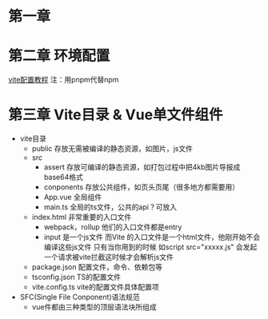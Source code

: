 <!-- 本教程学习参考来自@小满zs -->
# 第一章
# 第二章 环境配置
[vite配置教程](https://blog.csdn.net/qq1195566313/article/details/122769982)
注：用pnpm代替npm
# 第三章 Vite目录 & Vue单文件组件
- vite目录
    - public 存放无需被编译的静态资源，如图片，js文件
    - src
        - assert 存放可编译的静态资源，如打包过程中把4kb图片导报成base64格式
        - conponents 存放公共组件，如页头页尾（很多地方都需要用）
        - App.vue 全局组件
        - main.ts 全局的ts文件，公共的api？可放入
    - index.html 非常重要的入口文件
        -  webpack，rollup 他们的入口文件都是entry
        - input 是一个js文件 而Vite 的入口文件是一个html文件，他刚开始不会编译这些js文件 只有当你用到的时候 如script src="xxxxx.js" 会发起一个请求被vite拦截这时候才会解析js文件
    - package.json 配置文件，命令、依赖包等
    - tsconfig.json TS的配置文件
    - vite.config.ts vite的配置文件具体配置项 
- SFC(Single File Conponent)语法规范
    - vue件都由三种类型的顶层语法块所组成<template>、<script>、<style>
    - <template> 放标签 只能写一个
        - 每个 *.vue 文件最多可同时包含一个顶层 <template> 块
        - 其中的内容会被提取出来并传递给 @vue/compiler-dom，预编译为 JavaScript 的渲染函数，并附属到导出的组件上作为其 render 选项。？
    - <script> 写js逻辑 可写多个
        - 每一个 *.vue 文件最多可同时包含一个 <script> 块 (不包括<script setup>)。
        - 该脚本将作为 ES Module 来执行
        - 其默认导出的内容应该是 Vue 组件选项对象，它要么是一个普通的对象，要么是 defineComponent 的返回值
        - <script setup> 只能写一个
    - <style> 放样式，可写多个
        - 一个 *.vue 文件可以包含多个 <style> 标签
        - <style> 标签可以通过 scoped 或 module attribute (更多详情请查看 SFC 样式特性) 将样式封装在当前组件内。多个不同封装模式的 <style> 标签可以在同一个组件中混用
- 指令(v开头都是vue指令)
    - v-text:显示文本
    - v-html:显示富文本(里面可写html语句)
    - v-if:隐藏/显示 false/true(把整个结点注释掉，浪费性能，性能差)
    ![20220410084100](https://s2.loli.net/2022/04/10/LCRNAjQrHMtnp4W.png)
    - v-show:隐藏/显示 false/true(只操作css，display none切换，性能好)
    ![20220410083850](https://s2.loli.net/2022/04/10/OQYkIwXsidRmFz5.png)
    - v-if/v-else-if/v-else：条件语句
    ```html
    <div>
        <div v-if="flag1 == 'A'">A</div>
        <div v-else-if="flag1 == 'B'">B</div>
        <div v-else-if="flag1 == 'C'">C</div>
        <div v-else>D</div>
    </div>
    ```
    - v-on:可简写@(v-on:=@),用来给元素添加事件
    ![20220410085735](https://s2.loli.net/2022/04/10/hvAwF4NQufUI5Cm.png)
    ![20220410221105](https://s2.loli.net/2022/04/10/QxV8JENujgcstMm.png)
    ![20220410221442](https://s2.loli.net/2022/04/10/YjRIo5y2safnieN.png)
    - 阻止表单提交(阻止界面刷新)
    ```TS
        <template>
            <form action="/">
                <button @click.prevent="submit" type="submit">submit</button>
            </form>
        </template>
        
        <script setup lang="ts">
        const submit = () => {
        console.log('child');
        
        }      
        </script>
    ```
    - v-bind:用来绑定元素的属性Attr
    ```TS
    //方法一
    <script setup lang="ts">
    type Style = {
        color:string,
        height:string
    }
    const style1:Style = {
        color:"blue",
        height:"2000px"
    }
    </script>

    <template>
        <div v-bind:style="style1">
        我是233
        </div>
    </template>

    //方法二
    
    ```